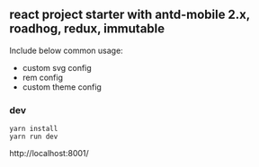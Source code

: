 ## react project starter with antd-mobile 2.x, roadhog, redux, immutable

Include below common usage:

- custom svg config
- rem config
- custom theme config

### dev

```
yarn install
yarn run dev
```

http://localhost:8001/

